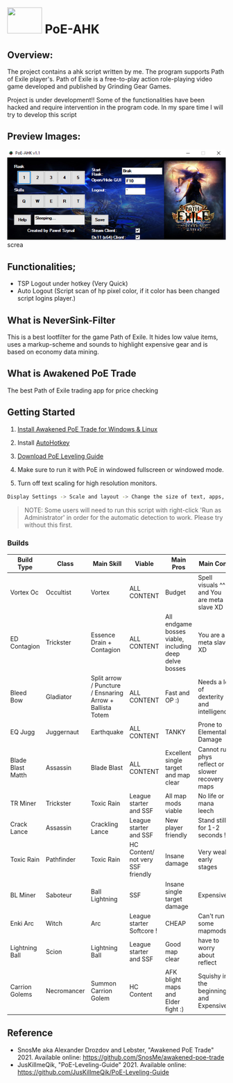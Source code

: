  #   <img src="https://www.pngitem.com/pimgs/m/474-4742975_path-of-exile-logo-path-of-exile-icon.png" alt="" data-canonical-src="https://www.pngitem.com/pimgs/m/474-4742975_path-of-exile-logo-path-of-exile-icon.png" width="80" height="60" />  PoE-AHK
 
 
## Overview:

The project contains a ahk script written by me. The program supports Path of Exile player's. Path of Exile is a free-to-play action role-playing video game developed and published by Grinding Gear Games. 

Project is under development!! 
Some of the functionalities have been hacked and require intervention in the program code. In my spare time I will try to develop this script


## Preview Images:

![Screenshot](screenshots/screenshot_v1.1.png?raw=true "Preview welcome screen")screa

## Functionalities;

 * TSP Logout under hotkey (Very Quick)
 * Auto Logout (Script scan of hp pixel color, if it color has been changed script logins player.)

## What is NeverSink-Filter

This is a best lootfilter for the game Path of Exile. It hides low value items, uses a markup-scheme and sounds to highlight expensive gear and is based on economy data mining.

## What is Awakened PoE Trade

The best Path of Exile trading app for price checking

## Getting Started

1. [Install Awakened PoE Trade for Windows & Linux](https://snosme.github.io/awakened-poe-trade/download) 

2. Install [AutoHotkey](https://www.autohotkey.com/) 

3. [Download PoE Leveling Guide](https://github.com/JusKillmeQik/PoE-Leveling-Guide)   

4. Make sure to run it with PoE in windowed fullscreen or windowed mode. 

5. Turn off text scaling for high resolution monitors.

```bash
Display Settings -> Scale and layout -> Change the size of text, apps, and other items -> 100% (Recommended)
```

>NOTE: Some users will need to run this script with right-click 'Run as Administrator' in order for the automatic detection to work. Please try without this first.

### Builds 

| Build Type | Class | Main Skill | Viable | Main Pros | Main Cons | League | 
| --- | --- | --- | --- | --- | --- | --- |
| Vortex Oc | Occultist  | Vortex  |  ALL CONTENT | Budget | Spell visuals ^^ and You are meta slave XD| 3.13 |
| ED Contagion | Trickster  | Essence Drain + Contagion | ALL CONTENT| All endgame bosses viable, including deep delve bosses | You are a meta slave XD| 3.13 |
| Bleed Bow | Gladiator  | Split arrow / Puncture / Ensnaring Arrow + Ballista Totem |  ALL CONTENT  | Fast and OP :) | Needs a lot of dexterity and intelligence | 3.13 |
| EQ Jugg | Juggernaut | Earthquake  | ALL CONTENT | TANKY | Prone to Elemental Damage |3.13 | 
| Blade Blast Matth | Assassin | Blade Blast | ALL CONTENT | Excellent single target and map clear | Cannot run phys reflect or slower recovery maps |3.13 |
| TR Miner | Trickster | Toxic Rain |  League starter and SSF | All map mods viable | No life or mana leech | 3.12 |
| Crack Lance | Assassin | Crackling Lance|  League starter and SSF| New player friendly | Stand still for 1-2 seconds ! | 3.12 |
| Toxic Rain | Pathfinder | Toxic Rain | HC Content/ not very SSF friendly |  Insane damage | Very weak early stages |3.13 | 
| BL Miner | Saboteur  | Ball Lightning | SSF | Insane single target damage | Expensive  | 3.12 | 
| Enki Arc | Witch  | Arc | League starter Softcore ! | CHEAP | Can't run some mapmods | 3.13 |
| Lightning Ball | Scion | Lightning Ball | League starter and SSF| Good map clear | have to worry about reflect | 3.13 |
| Carrion Golems | Necromancer | Summon Carrion Golem | HC Content | AFK blight maps and Elder fight :) | Squishy in the beginning and Expensive |3.13 | 



## Reference 

- SnosMe aka Alexander Drozdov and  Lebster, "Awakened PoE Trade" 2021. Available online: https://github.com/SnosMe/awakened-poe-trade
- JusKillmeQik, "PoE-Leveling-Guide" 2021. Available online: https://github.com/JusKillmeQik/PoE-Leveling-Guide
